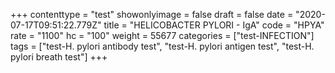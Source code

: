 +++
contenttype = "test"
showonlyimage = false
draft = false
date = "2020-07-17T09:51:22.779Z"
title = "HELICOBACTER PYLORI - IgA"
code = "HPYA"
rate = "1100"
hc = "100"
weight = 55677
categories = ["test-INFECTION"]
tags = ["test-H. pylori antibody test", "test-H. pylori antigen test", "test-H. pylori breath test"]
+++

